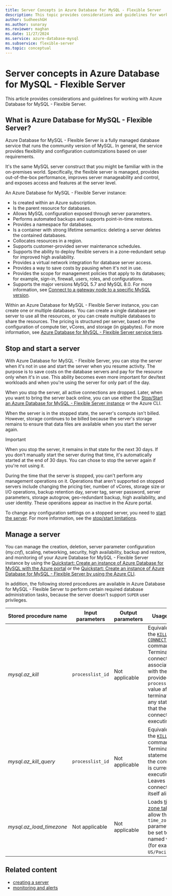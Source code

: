 ```yaml
---
title: Server Concepts in Azure Database for MySQL - Flexible Server
description: This topic provides considerations and guidelines for working with Azure Database for MySQL - Flexible Server.
author: SudheeshGH
ms.author: sunaray
ms.reviewer: maghan
ms.date: 11/27/2024
ms.service: azure-database-mysql
ms.subservice: flexible-server
ms.topic: conceptual
---
```


# Server concepts in Azure Database for MySQL - Flexible Server

This article provides considerations and guidelines for working with Azure Database for MySQL - Flexible Server.

## What is Azure Database for MySQL - Flexible Server?

Azure Database for MySQL - Flexible Server is a fully managed database service that runs the community version of MySQL. In general, the service provides flexibility and configuration customizations based on user requirements.

It's the same MySQL server construct that you might be familiar with in the on-premises world. Specifically, the flexible server is managed, provides out-of-the-box performance, improves server manageability and control, and exposes access and features at the server level.

An Azure Database for MySQL - Flexible Server instance:

- Is created within an Azure subscription.
- Is the parent resource for databases.
- Allows MySQL configuration exposed through server parameters.
- Performs automated backups and supports point-in-time restores.
- Provides a namespace for databases.
- Is a container with strong lifetime semantics: deleting a server deletes the contained databases.
- Collocates resources in a region.
- Supports customer-provided server maintenance schedules.
- Supports the ability to deploy flexible servers in a zone-redundant setup for improved high availability.
- Provides a virtual network integration for database server access.
- Provides a way to save costs by pausing when it's not in use.
- Provides the scope for management policies that apply to its databases; for example, sign-in, firewall, users, roles, and configurations.
- Supports the major versions MySQL 5.7 and MySQL 8.0. For more information, see [Connect to a gateway node to a specific MySQL version](./../concepts-supported-versions.md).

Within an Azure Database for MySQL - Flexible Server instance, you can create one or multiple databases. You can create a single database per server to use all the resources, or you can create multiple databases to share the resources. The pricing is structured per server, based on the configuration of compute tier, vCores, and storage (in gigabytes). For more information, see [Azure Database for MySQL - Flexible Server service tiers](./concepts-compute-storage.md).

## Stop and start a server

With Azure Database for MySQL - Flexible Server, you can stop the server when it's not in use and start the server when you resume activity. The purpose is to save costs on the database servers and pay for the resource only when it's in use. This ability becomes even more important for dev/test workloads and when you're using the server for only part of the day.

When you stop the server, all active connections are dropped. Later, when you want to bring the server back online, you can use either the [Stop/Start an Azure Database for MySQL - Flexible Server instance](how-to-stop-start-server-portal.md) or the Azure CLI.

When the server is in the stopped state, the server's compute isn't billed. However, storage continues to be billed because the server's storage remains to ensure that data files are available when you start the server again.

> [!IMPORTANT]  
> When you stop the server, it remains in that state for the next 30 days. If you don't manually start the server during that time, it's automatically started at the end of 30 days. You can chose to stop the server again if you're not using it.

During the time that the server is stopped, you can't perform any management operations on it. Operations that aren't supported on stopped servers include changing the pricing tier, number of vCores, storage size or I/O operations, backup retention day, server tag, server password, server parameters, storage autogrow, geo-redundant backup, high availability, and user identity. These operations appear as inactive in the Azure portal.

To change any configuration settings on a stopped server, you need to [start the server](how-to-stop-start-server-portal.md). For more information, see the [stop/start limitations](./concepts-limitations.md#stopstart-operations).

## Manage a server

You can manage the creation, deletion, server parameter configuration (*my.cnf*), scaling, networking, security, high availability, backup and restore, and monitoring of your Azure Database for MySQL - Flexible Server instance by using the [Quickstart: Create an instance of Azure Database for MySQL with the Azure portal](quickstart-create-server-portal.md) or the [Quickstart: Create an instance of Azure Database for MySQL - Flexible Server by using the Azure CLI](quickstart-create-server-cli.md).

In addition, the following stored procedures are available in Azure Database for MySQL - Flexible Server to perform certain required database administration tasks, because the server doesn't support `SUPER` user privileges.

| Stored procedure name | Input parameters | Output parameters | Usage note |
| --- | --- | --- | --- |
| *mysql.az_kill* | `processlist_id` | Not applicable | Equivalent to the [`KILL CONNECTION`](https://dev.mysql.com/doc/refman/8.0/en/kill.html) command. Terminates the connection associated with the provided `processlist_id` value after terminating any statement that the connection is executing. |
| *mysql.az_kill_query* | `processlist_id` | Not applicable | Equivalent to the [`KILL QUERY`](https://dev.mysql.com/doc/refman/8.0/en/kill.html) command. Terminates the statement that the connection is currently executing. Leaves the connection itself alive. |
| *mysql.az_load_timezone* | Not applicable | Not applicable | Loads [time zone tables](../single-server/how-to-server-parameters.md#working-with-the-time-zone-parameter) to allow the `time_zone` parameter to be set to named values (for example, `US/Pacific`). |

## Related content

- [creating a server](quickstart-create-server-portal.md)
- [monitoring and alerts](how-to-alert-on-metric.md)
